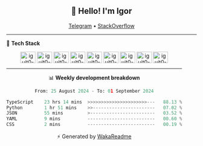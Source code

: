 <h2 align="center">👋 Hello! I'm Igor</h2>
<p align="center">
  <a href="https://t.me/iguit0">Telegram</a> •
  <a href="https://stackoverflow.com/users/12039222/igor-alves">StackOverflow</a>
</p>

-------

<!--🚀 **Stats**

<div align="center">
  <img height="200px" alt="iguit0-card-stats" src="https://github-readme-stats.vercel.app/api?username=iguit0&show_icons=false&theme=catppuccin_mocha&include_all_commits=true&count_private=true&hide=contribs&rank_icon=github"/>
</div>-->

<!------->

🎯 **Tech Stack**

<div style="display: inline-block;" align="center">
  <img align="center" alt="iguit0-react" height="30" width="40" src="https://cdn.jsdelivr.net/gh/devicons/devicon/icons/react/react-original.svg" />
  <img align="center" alt="iguit0-ts" height="30" width="40" src="https://cdn.jsdelivr.net/gh/devicons/devicon/icons/typescript/typescript-original.svg" /> 
  <img align="center" alt="iguit0-py" height="30" width="40" src="https://cdn.jsdelivr.net/gh/devicons/devicon/icons/python/python-original-wordmark.svg" />
  <img align="center" alt="iguit0-next" height="30" width="40" src="https://cdn.jsdelivr.net/gh/devicons/devicon/icons/nextjs/nextjs-original.svg" />
  <img align="center" alt="iguit0-tailwindcss" height="30" width="40" src="https://cdn.jsdelivr.net/gh/devicons/devicon@latest/icons/tailwindcss/tailwindcss-original.svg" />
  <img align="center" alt="iguit0-mongo" height="30" width="40" src="https://cdn.jsdelivr.net/gh/devicons/devicon/icons/mongodb/mongodb-plain-wordmark.svg" /> 
  <img align="center" alt="iguit0-mysql" height="30" width="40" src="https://cdn.jsdelivr.net/gh/devicons/devicon/icons/mysql/mysql-original.svg" />
  <img align="center" alt="iguit0-postgresql" height="30" width="40" src="https://cdn.jsdelivr.net/gh/devicons/devicon/icons/postgresql/postgresql-original.svg" />
  <img align="center" alt="iguit0-jest" height="30" width="40" src="https://cdn.jsdelivr.net/gh/devicons/devicon@latest/icons/jest/jest-plain.svg" />

-------

📊 **Weekly development breakdown**
<!--START_SECTION:waka-->

```python
From: 25 August 2024 - To: 01 September 2024

TypeScript    23 hrs 14 mins  >>>>>>>>>>>>>>>>>>>>>>---   88.13 %
Python        1 hr 51 mins    >>-----------------------   07.02 %
JSON          55 mins         >------------------------   03.52 %
YAML          9 mins          -------------------------   00.60 %
CSS           2 mins          -------------------------   00.19 %
```

<!--END_SECTION:waka-->


⚡ Generated by [WakaReadme](https://github.com/athul/waka-readme)
